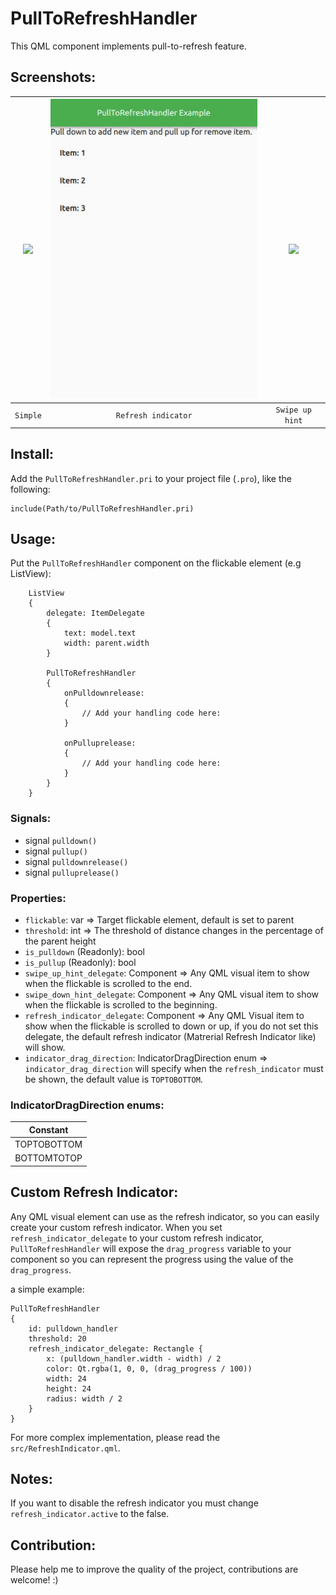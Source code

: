 # PullToRefreshHandler
This QML component implements pull-to-refresh feature.

## Screenshots:

| ![](static/example_480.gif) |  ![](static/refresh_indicator.gif)   | ![](static/swip_up_hint.gif) |
| :-------------------------: | :----------------------------------: | :--------------------------: |
|          `Simple`           |         `Refresh indicator`          |         `Swipe up hint`      |

## Install:
Add the `PullToRefreshHandler.pri` to your project file (`.pro`), like the following:
```
include(Path/to/PullToRefreshHandler.pri)
```

## Usage:
Put the `PullToRefreshHandler` component on the flickable element (e.g ListView):

```
    ListView
    {
        delegate: ItemDelegate
        {
            text: model.text
            width: parent.width
        }

        PullToRefreshHandler
        {
            onPulldownrelease:
            {
                // Add your handling code here:
            }

            onPulluprelease:
            {
                // Add your handling code here:
            }
        }
    }
```

### Signals:
+ signal `pulldown()`
+ signal `pullup()`
+ signal `pulldownrelease()`
+ signal `pulluprelease()`

### Properties:
+ `flickable`: var => Target flickable element, default is set to parent
+ `threshold`: int => The threshold of distance changes in the percentage of the parent height
+ `is_pulldown` (Readonly): bool
+ `is_pullup` (Readonly): bool 
+ `swipe_up_hint_delegate`: Component => Any QML visual item to show when the flickable is scrolled to the end.
+ `swipe_down_hint_delegate`: Component => Any QML visual item to show when the flickable is scrolled to the beginning.
+ `refresh_indicator_delegate`: Component => Any QML Visual item to show when the flickable is scrolled to down or up, if you do not set this delegate, the default refresh indicator (Matrerial Refresh Indicator like) will show.
+ `indicator_drag_direction`: IndicatorDragDirection enum => `indicator_drag_direction` will specify when the `refresh_indicator` must be shown, the default value is `TOPTOBOTTOM`.

### IndicatorDragDirection enums:
|    Constant    |
| :------------: |
|  TOPTOBOTTOM   |
|  BOTTOMTOTOP   |

## Custom Refresh Indicator:
Any QML visual element can use as the refresh indicator, so you can easily create your custom refresh indicator.
When you set `refresh_indicator_delegate` to your custom refresh indicator, `PullToRefreshHandler` will expose the `drag_progress` variable to your component so you can represent the progress using the value of the `drag_progress`.

a simple example:
```
PullToRefreshHandler
{
    id: pulldown_handler
    threshold: 20
    refresh_indicator_delegate: Rectangle {
        x: (pulldown_handler.width - width) / 2
        color: Qt.rgba(1, 0, 0, (drag_progress / 100))
        width: 24
        height: 24
        radius: width / 2
    }
}
```
For more complex implementation, please read the `src/RefreshIndicator.qml`.

## Notes:
If you want to disable the refresh indicator you must change `refresh_indicator.active` to the false.

## Contribution:
Please help me to improve the quality of the project, contributions are welcome! :)
